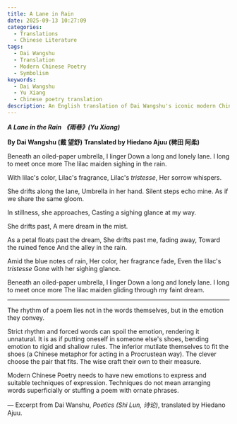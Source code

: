```yaml
---
title: A Lane in Rain
date: 2025-09-13 10:27:09
categories:
  - Translations
  - Chinese Literature
tags:
  - Dai Wangshu
  - Translation
  - Modern Chinese Poetry
  - Symbolism
keywords:
  - Dai Wangshu
  - Yu Xiang
  - Chinese poetry translation
description: An English translation of Dai Wangshu's iconic modern Chinese poem <em>A Lane in Rain</em>.
---
```

***A Lane in the Rain***
***《雨巷》(Yu Xiang)***

**By Dai Wangshu (戴 望舒)**
**Translated by Hiedano Ajuu (稗田 阿柔)**

Beneath an oiled-paper umbrella, I linger
Down a long and lonely lane.
I long to meet once more
The lilac maiden sighing in the rain.

With lilac's color,
Lilac's fragrance,
Lilac's *tristesse*,
Her sorrow whispers.

She drifts along the lane,
Umbrella in her hand.
Silent steps echo mine.
As if we share the same gloom.

In stillness, she approaches,
Casting a sighing glance at my way.

She drifts past,
A mere dream in the mist.

As a petal floats past the dream,
She drifts past me, fading away,
Toward the ruined fence 
And the alley in the rain. 

Amid the blue notes of rain,
Her color, her fragrance fade,
Even the lilac's *tristesse*
Gone with her sighing glance.

Beneath an oiled-paper umbrella, I linger
Down a long and lonely lane.
I long to meet once more
The lilac maiden gliding through my faint dream.

---
The rhythm of a poem lies not in the words themselves, but in the emotion they convey.

Strict rhythm and forced words can spoil the emotion, rendering it unnatural. It is as if putting oneself in someone else's shoes, bending emotion to rigid and shallow rules. The inferior mutilate themselves to fit the shoes (a Chinese metaphor for acting in a Procrustean way). The clever choose the pair that fits. The wise craft their own to their measure.

Modern Chinese Poetry needs to have new emotions to express and suitable techniques of expression. Techniques do not mean arranging words superficially or stuffing a poem with ornate phrases.

— Excerpt from Dai Wanshu, *Poetics (Shi Lun, 诗论)*, translated by Hiedano Ajuu.

